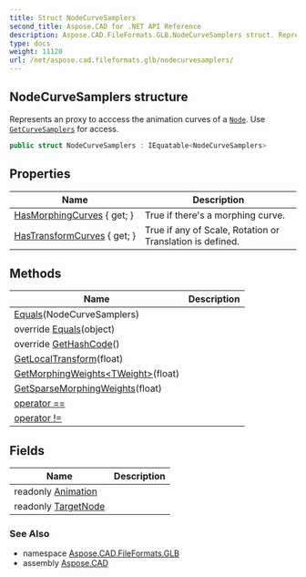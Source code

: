 ```yaml
---
title: Struct NodeCurveSamplers
second_title: Aspose.CAD for .NET API Reference
description: Aspose.CAD.FileFormats.GLB.NodeCurveSamplers struct. Represents an proxy to acccess the animation curves of a Node. Use GetCurveSamplers for access
type: docs
weight: 11120
url: /net/aspose.cad.fileformats.glb/nodecurvesamplers/
---
```

## NodeCurveSamplers structure

Represents an proxy to acccess the animation curves of a [`Node`](../node/). Use [`GetCurveSamplers`](../node/getcurvesamplers/) for access.

```csharp
public struct NodeCurveSamplers : IEquatable<NodeCurveSamplers>
```

## Properties

| Name | Description |
| --- | --- |
| [HasMorphingCurves](../../aspose.cad.fileformats.glb/nodecurvesamplers/hasmorphingcurves/) { get; } | True if there's a morphing curve. |
| [HasTransformCurves](../../aspose.cad.fileformats.glb/nodecurvesamplers/hastransformcurves/) { get; } | True if any of Scale, Rotation or Translation is defined. |

## Methods

| Name | Description |
| --- | --- |
| [Equals](../../aspose.cad.fileformats.glb/nodecurvesamplers/equals/#equals)(NodeCurveSamplers) |  |
| override [Equals](../../aspose.cad.fileformats.glb/nodecurvesamplers/equals/#equals_1)(object) |  |
| override [GetHashCode](../../aspose.cad.fileformats.glb/nodecurvesamplers/gethashcode/)() |  |
| [GetLocalTransform](../../aspose.cad.fileformats.glb/nodecurvesamplers/getlocaltransform/)(float) |  |
| [GetMorphingWeights&lt;TWeight&gt;](../../aspose.cad.fileformats.glb/nodecurvesamplers/getmorphingweights/)(float) |  |
| [GetSparseMorphingWeights](../../aspose.cad.fileformats.glb/nodecurvesamplers/getsparsemorphingweights/)(float) |  |
| [operator ==](../../aspose.cad.fileformats.glb/nodecurvesamplers/op_equality/) |  |
| [operator !=](../../aspose.cad.fileformats.glb/nodecurvesamplers/op_inequality/) |  |

## Fields

| Name | Description |
| --- | --- |
| readonly [Animation](../../aspose.cad.fileformats.glb/nodecurvesamplers/animation/) |  |
| readonly [TargetNode](../../aspose.cad.fileformats.glb/nodecurvesamplers/targetnode/) |  |

### See Also

* namespace [Aspose.CAD.FileFormats.GLB](../../aspose.cad.fileformats.glb/)
* assembly [Aspose.CAD](../../)


